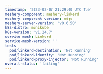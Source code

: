```yaml
---
timestamp: '2023-02-07 21:29:00 UTC Tue'
meshery-component: meshery-linkerd
meshery-component-version: edge
meshery-server-version: 'v0.6.50'
k8s-distro: minikube
k8s-version: 'v1.24.7'
service-mesh: Linkerd
service-mesh-version: ''
tests:
  pod/linkerd-destination: 'Not Running'
  pod/linkerd-identity: 'Not Running'
  pod/linkerd-proxy-injector: 'Not Running'
overall-status: 'failing'
---
```

